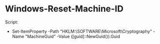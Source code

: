 # Windows-Reset-Machine-ID

Script:
- Set-ItemProperty -Path "HKLM:\SOFTWARE\Microsoft\Cryptography" -Name "MachineGuid" -Value ([guid]::NewGuid()).Guid
